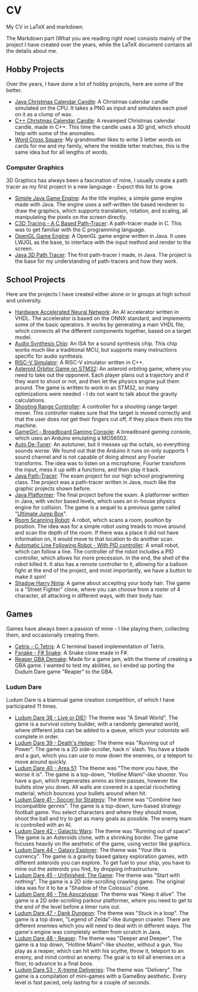# CV
My CV in LaTeX and markdown.

The Markdown part (What you are reading right now) consists mainly of the project I have created over the years, while the LaTeX document contains all the details about me.

## Hobby Projects
Over the years, I have done a lot of hobby projects, here are some of the better.

* [Java Christmas Calendar Candle](https://github.com/jondalnas/ChristmasCalendarCandle): A Christmas calendar candle simulated on the CPU. It takes a PNG as input and simulates each pixel on it as a clump of wax.
* [C++ Christmas Calendar Candle](https://github.com/jondalnas/CppChristmasCalendarCandle): A revamped Christmas calendar candle, made in C++. This time the candle uses a 3D grid, which should help with some of the anomalies.
* [Word Cross Square](https://github.com/jondalnas/Word-Cross-Square): My grandmother likes to write 3 letter words on cards for me and my family, where the middle letter matches, this is the same idea but for all lengths of words.

### Computer Graphics
3D Graphics has always been a fascination of mine, I usually create a path tracer as my first project in a new language - Expect this list to grow.

* [Simple Java Game Engine](https://github.com/jondalnas/SJGE): As the title implies; a simple game engine made with Java. The engine uses a self-written tile based renderer to draw the graphics, which supports translation, rotation, and scaling, all manipulating the pixels on the screen directly.
* [C3D Tracing - A C Based Path-Tracer](https://github.com/jondalnas/C3D-Tracing): A path-tracer made in C. This was to get familiar with the C programming language.
* [OpenGL Game Engine](https://github.com/jondalnas/OpenGL): A OpenGL game engine written in Java. It uses LWJGL as the base, to interface with the input method and render to the screen.
* [Java 3D Path Tracer](https://github.com/jondalnas/3D-Ray-Tracer): The first path-tracer I made, in Java. The project is the base for my understanding of path-tracers and how they work.

## School Projects
Here are the projects I have created either alone or in groups at high school and university.

* [Hardware Accelerated Neural Network](https://github.com/jondalnas/Hardware-Accelerated-Neural-Network): An AI accelerator written in VHDL. The accelerator is based on the ONNX standard, and implements some of the basic operators. It works by generating a main VHDL file, which connects all the different components together, based on a target model.
* [Audio Synthesis Chip](https://github.com/jondalnas/31015-Audio-Synthesis): An ISA for a sound synthesis chip. This chip works much like a traditional MCU, but supports many instructions specific for audio synthesis.
* [RISC-V Simulator](https://github.com/jondalnas/02155-Final-Assignment): A RISC-V simulator written in C++.
* [Asteroid Orbitor Game on STM32](https://github.com/jondalnas/30010-Programmerings-Projekt): An asteroid orbiting game, where you need to take out the opponent. Each player plans out a trajectory and if they want to shoot or not, and then let the physics engine pull them around. The game is written to work in an STM32, so many optimizations were needed - I do not want to talk about the gravity calculations.
* [Shooting Range Controller](https://github.com/jondalnas/ShootingRange): A controller for a shooting range target mover. This controller makes sure that the target is moved correctly and that the user does not get their fingers cut off, if they place them into the machine.
* [GameGirl - Breadboard Gaming Console](https://github.com/jondalnas/Gamegirl): A breadboard gaming console, which uses an Arduino emulating a MOS6502.
* [Auto De-Tuner](https://github.com/jondalnas/Auto-De-Tuner): An autotuner, but it messes up the octals, so everything sounds worse. We found out that the Arduino it runs on only supports 1 sound channel and is not capable of doing almost any Fourier transforms. The idea was to listen on a microphone, Fourier transform the input, mess it up with a functions, and then play it back.
* [Java Path-Tracer](https://github.com/jondalnas/Exam): The exam project for our high school programming class. The project was a path-tracer written in Java, much like the graphic projects shown before.
* [Java Platformer](https://github.com/jondalnas/Miniproject): The final project before the exam. A platformer written in Java, with vector based levels, which uses an in-house physics engine for collision. The game is a sequel to a previous game called "[Ultimate Jump Box](https://gitlab.com/mat-prog/ultimate-jump-box)".
* [Room Scanning Robot](https://github.com/jondalnas/ScanningRobot): A robot, which scans a room, position by position. The idea was for a simple robot using treads to move around and scan the depth of the room. If there was a place it did not have information on, it would move to that location to do another scan.
* [Automatic Line Following Robot - With PID controller](https://github.com/jondalnas/SO7): A small robot, which can follow a line. The controller of the robot includes a PID controller, which allows for more precession. In the end, the shell of the robot killed it. It also has a remote controller to it, allowing for a balloon fight at the end of the project, and most importantly, we have a button to make it spin!
* [Shadow Harry Ninja](https://github.com/jondalnas/Shadow-Harry-Ninja): A game about accepting your body hair. The game is a "Street Fighter" clone, where you can choose from a roster of 4 character, all attacking in different ways, with their body hair.


## Games
Games have always been a passion of mine - I like playing them, collecting them, and occasionally creating them.

* [Cetris - C Tetris](https://github.com/jondalnas/Cetris): A C terminal based implementation of Tetris.
* [Fsnake - F\# Snake](https://github.com/jondalnas/FSnake): A Snake clone made in F\#.
* [Reaper GBA Demake](https://github.com/jondalnas/Reaper-GBA-Demake): Made for a game jam, with the theme of creating a GBA game. I wanted to test my abilities, so I ended up porting the Dudum Dare game "Reaper" to the GBA.


### Ludum Dare
Ludum Dare is a biannual game creation competition, of which I have participated 11 times.

* [Ludum Dare 38 - Live or DIE!](https://github.com/jondalnas/LudumDare38): The theme was "A Small World". The game is a survival colony builder, with a randomly generated world, where different jobs can be added to a queue, which your colonists will complete in order.
* [Ludum Dare 39 - Death's Helper](https://github.com/jondalnas/LudumDare39): The theme was "Running out of Power". The game is a 2D side-scroller, hack n' slash. You have a blade and a gun, which you can use to mow down the enemies, or a teleport to move around quickly.
* [Ludum Dare 40 - Area 51](https://github.com/jondalnas/LudumDare40): The theme was "The more you have, the worse it is". The game is a top-down, "Hotline Miami"-like shooter. You have a gun, which regenerates ammo as time passes, however the bullets slow you down. All walls are covered in a special ricocheting material, which bounces your bullets around when hit.
* [Ludum Dare 41 - Soccer for Strategy](https://github.com/jondalnas/LudumDare41): The theme was "Combine two incompatible genres". The game is a top-down, turn-based strategy football game. You select characters and where they should move, shoot the ball and try to get as many goals as possible. The enemy team is controlled with an AI.
* [Ludum Dare 42 - Galactic Wars](https://github.com/jondalnas/LudumDare42): The theme was "Running out of space". The game is an Asteroids clone, with a shrinking border. The game focuses heavily on the aesthetic of the game, using vector like graphics.
* [Ludum Dare 44 - Galaxy Explorer](https://github.com/jondalnas/LudumDare44): The theme was "Your life is currency". The game is a gravity based galaxy exploration games, with different asteroids you can explore. To get fuel to your ship, you have to mine out the asteroids you find, by dropping infrastructure.
* [Ludum Dare 45 - Unfinished: The Game](https://github.com/jondalnas/Ludum-Dare-45): The theme was "Start with nothing". The game is a 2D side-scrolling crawling game. The original idea was for it to be a "Shadow of the Colossus" clone.
* [Ludum Dare 46 - The Apocalypse](https://github.com/jondalnas/LudumDare46): The theme was "Keep it alive". The game is a 2D side-scrolling parkour platformer, where you need to get to the end of the level before a timer runs out.
* [Ludum Dare 47 - Dank Dungeon](https://github.com/jondalnas/LudumDare47): The theme was "Stuck in a loop". The game is a top down, "Legend of Zelda"-like dungeon crawler. There are different enemies which you will need to deal with in different ways. The game's engine was completely written from scratch in Java.
* [Ludum Dare 48 - Reaper](https://github.com/jondalnas/LudumDare48): The theme was "Deeper and Deeper". The game is a top down, "Hotline Miami"-like shooter, without a gun. You play as a reaper, which can hit with his scythe, throw it, teleport to an enemy, and mind control an enemy. The goal is to kill all enemies on a floor, to advance to a final boos.
* [Ludum Dare 53 - X-treme Deliveries](https://github.com/jondalnas/LudumDare53): The theme was "Delivery". The game is a compilation of mini-games with a GameBoy aesthetic. Every level is fast paced, only lasting for a couple of seconds.

